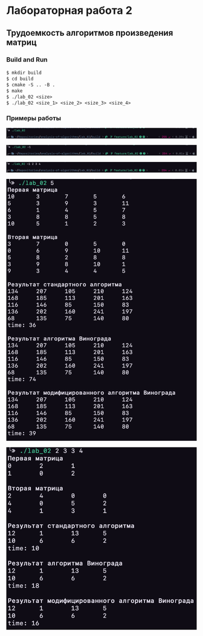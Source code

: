# Лабораторная работа 2

## Трудоемкость алгоритмов произведения матриц

### Build and Run

```
$ mkdir build
$ cd build
$ cmake -S .. -B .
$ make
$ ./lab_02 <size>
$ ./lab_02 <size_1> <size_2> <size_3> <size_4>
```

### Примеры работы

![Пример1](img/zero_arg.png)

![Пример2](img/less_arg.png)

![Пример3](img/less_four_arg.png)

![Пример4](img/one_arg.png)

![Пример5](img/four_arg.png)

